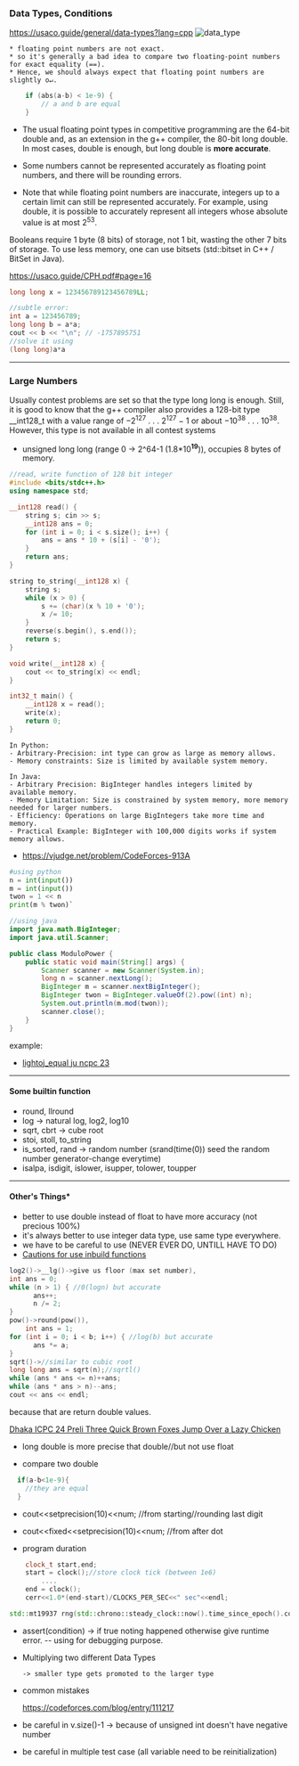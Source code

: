 ### Data Types, Conditions

https://usaco.guide/general/data-types?lang=cpp
![data_type](https://i.ibb.co.com/mCSZKPF/Screenshot-from-2024-10-02-23-41-19.png)

```
* floating point numbers are not exact.
* so it's generally a bad idea to compare two floating-point numbers for exact equality (==).
* Hence, we should always expect that floating point numbers are slightly o↵.
```

```cpp
    if (abs(a-b) < 1e-9) {
        // a and b are equal
    }
```

- The usual floating point types in competitive programming are the 64-bit double
  and, as an extension in the g++ compiler, the 80-bit long double. In most cases,
  double is enough, but long double is **more accurate**.

- Some numbers cannot
  be represented accurately as floating point numbers, and there will be rounding
  errors.

* Note that while floating point numbers are inaccurate, integers up to a certain
  limit can still be represented accurately. For example, using double, it is possible to accurately represent all integers whose absolute value is at most 2<sup>53</sup>.

Booleans require 1 byte (8 bits) of storage, not 1 bit, wasting the other 7 bits of storage. To use less memory, one can use bitsets (std::bitset in C++ / BitSet in Java).

https://usaco.guide/CPH.pdf#page=16

```cpp
long long x = 123456789123456789LL;

//subtle error:
int a = 123456789;
long long b = a*a;
cout << b << "\n"; // -1757895751
//solve it using
(long long)a*a
```

---

### Large Numbers

Usually contest problems are set so that the type long long is enough. Still,
it is good to know that the g++ compiler also provides a 128-bit type \_\_int128_t
with a value range of −2<sup>127</sup> . . . 2<sup>127</sup> − 1 or about −10<sup>38</sup> . . . 10<sup>38</sup>. However, this type
is not available in all contest systems

- unsigned long long (range 0 -> 2^64-1 (1.8\*10<sup><b>19</b></sup>)), occupies 8 bytes of memory.

```cpp
//read, write function of 128 bit integer
#include <bits/stdc++.h>
using namespace std;

__int128 read() {
    string s; cin >> s;
    __int128 ans = 0;
    for (int i = 0; i < s.size(); i++) {
        ans = ans * 10 + (s[i] - '0');
    }
    return ans;
}

string to_string(__int128 x) {
    string s;
    while (x > 0) {
        s += (char)(x % 10 + '0');
        x /= 10;
    }
    reverse(s.begin(), s.end());
    return s;
}

void write(__int128 x) {
    cout << to_string(x) << endl;
}

int32_t main() {
    __int128 x = read();
    write(x);
    return 0;
}
```

```
In Python:
- Arbitrary-Precision: int type can grow as large as memory allows.
- Memory constraints: Size is limited by available system memory.

In Java:
- Arbitrary Precision: BigInteger handles integers limited by available memory.
- Memory Limitation: Size is constrained by system memory, more memory needed for larger numbers.
- Efficiency: Operations on large BigIntegers take more time and memory.
- Practical Example: BigInteger with 100,000 digits works if system memory allows.
```

- https://vjudge.net/problem/CodeForces-913A

```py
#using python
n = int(input())
m = int(input())
twon = 1 << n
print(m % twon)`
```

```java
//using java
import java.math.BigInteger;
import java.util.Scanner;

public class ModuloPower {
    public static void main(String[] args) {
        Scanner scanner = new Scanner(System.in);
        long n = scanner.nextLong();
        BigInteger m = scanner.nextBigInteger();
        BigInteger twon = BigInteger.valueOf(2).pow((int) n);
        System.out.println(m.mod(twon));
        scanner.close();
    }
}
```

example:

- [lightoj_equal ju ncpc 23](./1_datatype_conditions/lightoj_equal.cpp)

---

#### Some builtin function

- round, llround
- log -> natural log, log2, log10
- sqrt, cbrt -> cube root
- stoi, stoll, to_string
- is_sorted, rand -> random number (srand(time(0)) seed the random number generator-change everytime)
- isalpa, isdigit, islower, isupper, tolower, toupper

---

#### Other's Things\*

- better to use double instead of float to have more accuracy (not precious 100%)
- it's always better to use integer data type, use same type everywhere.
- we have to be careful to use (NEVER EVER DO, UNTILL HAVE TO DO)
- [Cautions for use inbuild functions](https://codeforces.com/blog/entry/107717)

```cpp
log2()->__lg()->give us floor (max set number),
int ans = 0;
while (n > 1) { //0(logn) but accurate
      ans++;
      n /= 2;
}
pow()->round(pow()),
    int ans = 1;
for (int i = 0; i < b; i++) { //log(b) but accurate
      ans *= a;
}
sqrt()->//similar to cubic root
long long ans = sqrt(n);//sqrtl()
while (ans * ans <= n)++ans;
while (ans * ans > n)--ans;
cout << ans << endl;
```

because that are return double values.

[Dhaka ICPC 24 Preli Three Quick Brown Foxes Jump Over a Lazy Chicken]()

- long double is more precise that double//but not use float

- compare two double

```cpp
  if(a-b<1e-9){
    //they are equal
  }
```

- cout<<setprecision(10)<<num; //from starting//rounding last digit
- cout<<fixed<<setprecision(10)<<num; //from after dot

- program duration

```cpp
    clock_t start,end;
    start = clock();//store clock tick (between 1e6)
        ....
    end = clock();
    cerr<<1.0*(end-start)/CLOCKS_PER_SEC<<" sec"<<endl;
```

```cpp
std::mt19937 rng(std::chrono::steady_clock::now().time_since_epoch().count());
```

- assert(condition) -> if true noting happened otherwise give runtime error. -- using for debugging purpose.

- Multiplying two different Data Types

      -> smaller type gets promoted to the larger type

- common mistakes

  https://codeforces.com/blog/entry/111217

- be careful in v.size()-1 -> because of unsigned int doesn't have negative number

- be careful in multiple test case (all variable need to be reinitialization)
